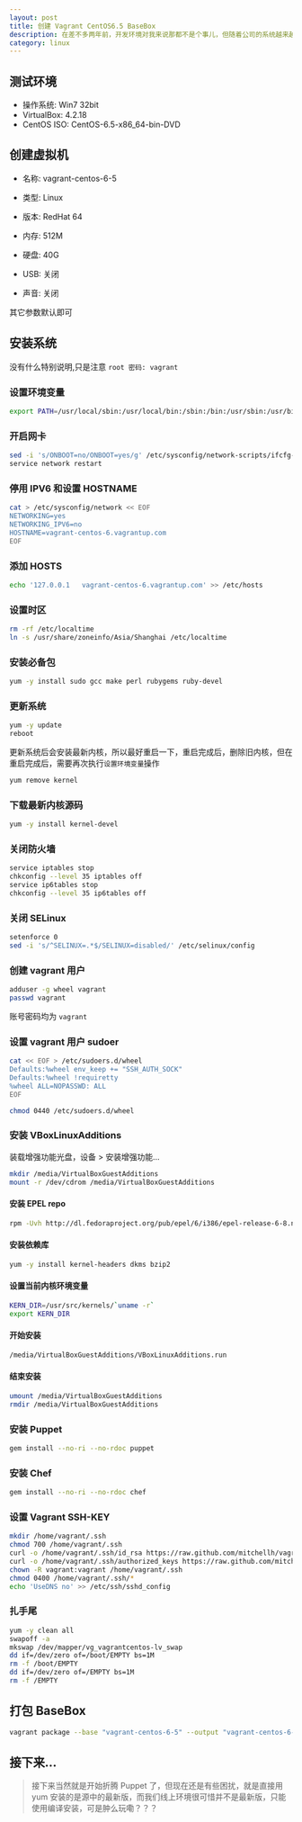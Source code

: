 ```yaml
---
layout: post
title: 创建 Vagrant CentOS6.5 BaseBox
description: 在差不多两年前，开发环境对我来说那都不是个事儿，但随着公司的系统越来越复杂，引入的技术越来越多，配置一个在本机运行的开发环境就变得越来越难，直至去年中旬，公司引入了 FastDFS后，彻底粉碎了团队所有人的本机开发环境。就在去年底，我了解到了 Vagrant，于是就和公司的运维小伙伴儿讨论是否可以用这货来做我们的开发环境，主要就是解决配置麻烦且可以运维驱动环境变化的需求。
category: linux
---
```


## 测试环境

- 操作系统: Win7 32bit
- VirtualBox: 4.2.18
- CentOS ISO: CentOS-6.5-x86_64-bin-DVD


## 创建虚拟机

- 名称: vagrant-centos-6-5
- 类型: Linux
- 版本: RedHat 64

- 内存: 512M
- 硬盘: 40G
- USB: 关闭
- 声音: 关闭

其它参数默认即可


## 安装系统

没有什么特别说明,只是注意 `root 密码: vagrant`


### 设置环境变量

```bash
export PATH=/usr/local/sbin:/usr/local/bin:/sbin:/bin:/usr/sbin:/usr/bin
```


### 开启网卡

```bash
sed -i 's/ONBOOT=no/ONBOOT=yes/g' /etc/sysconfig/network-scripts/ifcfg-eth0
service network restart
```

### 停用 IPV6 和设置 HOSTNAME

```bash
cat > /etc/sysconfig/network << EOF
NETWORKING=yes
NETWORKING_IPV6=no
HOSTNAME=vagrant-centos-6.vagrantup.com
EOF
```

### 添加 HOSTS

```bash
echo '127.0.0.1   vagrant-centos-6.vagrantup.com' >> /etc/hosts
```

### 设置时区

```bash
rm -rf /etc/localtime
ln -s /usr/share/zoneinfo/Asia/Shanghai /etc/localtime
```

### 安装必备包

```bash
yum -y install sudo gcc make perl rubygems ruby-devel
```

### 更新系统

```bash
yum -y update
reboot
```

更新系统后会安装最新内核，所以最好重启一下，重启完成后，删除旧内核，但在重启完成后，需要再次执行`设置环境变量`操作

```bash
yum remove kernel
```

### 下载最新内核源码

```bash
yum -y install kernel-devel
```

### 关闭防火墙

```bash
service iptables stop
chkconfig --level 35 iptables off
service ip6tables stop
chkconfig --level 35 ip6tables off
```

### 关闭 SELinux

```bash
setenforce 0
sed -i 's/^SELINUX=.*$/SELINUX=disabled/' /etc/selinux/config
```

### 创建 vagrant 用户

```bash
adduser -g wheel vagrant
passwd vagrant
```

账号密码均为 `vagrant`

### 设置 vagrant 用户 sudoer

```bash
cat << EOF > /etc/sudoers.d/wheel
Defaults:%wheel env_keep += "SSH_AUTH_SOCK"
Defaults:%wheel !requiretty
%wheel ALL=NOPASSWD: ALL
EOF

chmod 0440 /etc/sudoers.d/wheel
```

### 安装 VBoxLinuxAdditions

装载增强功能光盘，设备 > 安装增强功能...

```bash
mkdir /media/VirtualBoxGuestAdditions
mount -r /dev/cdrom /media/VirtualBoxGuestAdditions
```

#### 安装 EPEL repo

```bash
rpm -Uvh http://dl.fedoraproject.org/pub/epel/6/i386/epel-release-6-8.noarch.rpm
```

#### 安装依赖库

```bash
yum -y install kernel-headers dkms bzip2
```

#### 设置当前内核环境变量

```bash
KERN_DIR=/usr/src/kernels/`uname -r`
export KERN_DIR
```

#### 开始安装

```bash
/media/VirtualBoxGuestAdditions/VBoxLinuxAdditions.run
```

#### 结束安装

```bash
umount /media/VirtualBoxGuestAdditions
rmdir /media/VirtualBoxGuestAdditions
```

### 安装 Puppet

```bash
gem install --no-ri --no-rdoc puppet
```

### 安装 Chef

```bash
gem install --no-ri --no-rdoc chef
```


### 设置 Vagrant SSH-KEY

```bash
mkdir /home/vagrant/.ssh
chmod 700 /home/vagrant/.ssh
curl -o /home/vagrant/.ssh/id_rsa https://raw.github.com/mitchellh/vagrant/master/keys/vagrant
curl -o /home/vagrant/.ssh/authorized_keys https://raw.github.com/mitchellh/vagrant/master/keys/vagrant.pub
chown -R vagrant:vagrant /home/vagrant/.ssh
chmod 0400 /home/vagrant/.ssh/*
echo 'UseDNS no' >> /etc/ssh/sshd_config
```

### 扎手尾

```bash
yum -y clean all
swapoff -a
mkswap /dev/mapper/vg_vagrantcentos-lv_swap
dd if=/dev/zero of=/boot/EMPTY bs=1M
rm -f /boot/EMPTY
dd if=/dev/zero of=/EMPTY bs=1M
rm -f /EMPTY
```

## 打包 BaseBox

```bash
vagrant package --base "vagrant-centos-6-5" --output "vagrant-centos-6-5.box"
```

## 接下来...

> 接下来当然就是开始折腾 Puppet 了，但现在还是有些困扰，就是直接用 yum 安装的是源中的最新版，而我们线上环境很可惜并不是最新版，只能使用编译安装，可是肿么玩嘞？？？
